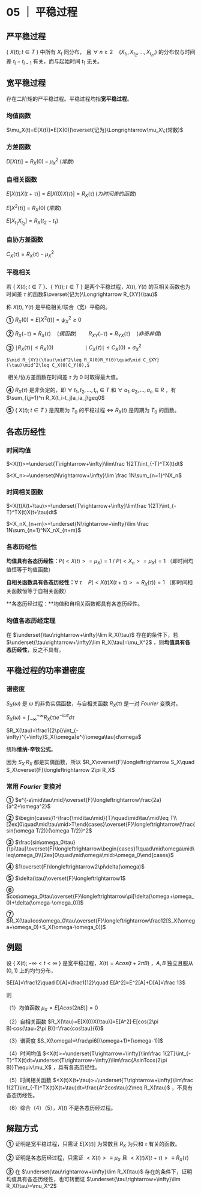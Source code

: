 # 05 ｜ 平稳过程

## 严平稳过程

{ $X(t);t\in T$ } 中所有 $X_t$ 同分布， 且 $\forall\;n\geq2\quad(X_{t_1},X_{t_2},\dots,X_{t_n},)$ 的分布仅与时间差 $t_i-t_{i-1}$ 有关，而与起始时间 $t_1$ 无关。

## 宽平稳过程

存在二阶矩的严平稳过程。平稳过程均指**宽平稳过程**。

### 均值函数

$\mu_X(t)=E[X(t)]=E[X(0)]\overset{记为}\Longrightarrow\mu_X\;(常数)$

### 方差函数

$D[X(t)]=R_X(0)-\mu_X^2\;(常数)$

### 自相关函数

$E[X(t)X(t+\tau)]=E[X(0)X(\tau)]=R_X(\tau)\;(为时间差的函数)$

$E[X^2(t)]=R_X(0)\;(常数)$

$E[X_{t_1}X_{t_2}]=R_X(t_2-t_1)$

### 自协方差函数

$C_X(\tau)=R_X(\tau)-\mu_X^2$

### 平稳相关

若 { $X(t);t\in T$ }、{ $Y(t);t\in T$ } 是两个平稳过程，$X(t),Y(t)$ 的互相关函数也为时间差 $\tau$ 的函数$\overset{记为}\Longrightarrow R_{XY}(\tau)$

称 $X(t),Y(t)$ 是平稳相关/联合（宽）平稳的。

**①** $R_X(0)=E[X^2(t)]=\psi_X^2\geq0$

**②** $R_X(-\tau)=R_X(\tau)\quad(偶函数)\qquad R_{XY}(-\tau)=R_{YX}(\tau)\quad(非奇非偶)$

**③** $\mid R_X(\tau)\mid\leq R_X(0)\qquad\qquad\quad\mid C_X(\tau)\mid\leq C_X(0)=\sigma_X^2$

 	$\mid R_{XY}(\tau)\mid^2\leq R_X(0)R_Y(0)\quad\mid C_{XY}(\tau)\mid^2\leq C_X(0)C_Y(0),$

​	相关/协方差函数在时间差 $\tau$ 为 0 时取得最大值。

**④** $R_X(\tau)$ 是非负定的，即 $\forall\;t_1,t_2,\dots,t_n\in T$ 和 $\forall\;a_1,a_2,\dots,a_n\in R$ ，有$\sum_{i,j=1}^n R_X(t_i-t_j)a_ia_j\geq0$

**⑤** { $X(t);t\in T$ } 是周期为 $T_0$ 的平稳过程 $\Leftrightarrow$ $R_X(t)$ 是周期为 $T_0$ 的函数。

## 各态历经性

### 时间均值

$<X(t)>=\underset{T\rightarrow+\infty}\lim\frac 1{2T}\int_{-T}^TX(t)dt$

$<X_n>=\underset{N\rightarrow+\infty}\lim \frac 1N\sum_{n=1}^NX_n$

### 时间相关函数

$<X(t)X(t+\tau)>=\underset{T\rightarrow+\infty}\lim\frac 1{2T}\int_{-T}^TX(t)X(t+\tau)dt$

$<X_nX_{n+m}>=\underset{N\rightarrow+\infty}\lim \frac 1N\sum_{n=1}^NX_nX_{n+m}$

### 各态历经性

**均值具有各态历经性：**$P(<X(t)>=\mu_X)=1$ / $P(<X_n>=\mu_X)=1$		（即时间均值恒等于均值函数）

**自相关函数具有各态历经性：**$\forall\;\tau\quad P(<X(t)X(t+\tau)>=R_X(\tau))=1$		（即时间相关函数恒等于自相关函数）

**各态历经过程：**均值和自相关函数都具有各态历经性。

### 均值各态历经定理

在 $\underset{\tau\rightarrow+\infty}\lim R_X(\tau)$ 存在的条件下，若 $\underset{\tau\rightarrow+\infty}\lim R_X(\tau)=\mu_X^2$ ，则**均值具有各态历经性**，反之不具有。

## 平稳过程的功率谱密度

### 谱密度

$S_X(\omega)$ 是 $\omega$ 的非负实偶函数，与自相关函数 $R_X(\tau)$ 是一对 $Fourier$ 变换对。

$S_X(\omega)=\int_{-\infty}^{+\infty}R_X(\tau)e^{-i\omega\tau}d\tau$

$R_X(\tau)=\frac1{2\pi}\int_{-\infty}^{+\infty}S_X(\omega)e^{i\omega\tau}d\omega$

统称**维纳-辛钦公式**。

因为 $S_X\;R_X$ 都是实偶函数，所以 $R_X\overset{F}\longleftrightarrow S_X\quad S_X\overset{F}\longleftrightarrow 2\pi R_X$

### 常用 $Fourier$ 变换对

**①** $e^{-a\mid\tau\mid}\overset{F}\longleftrightarrow\frac{2a}{a^2+\omega^2}$

**②** $\begin{cases}1-\frac{\mid\tau\mid}{T}\quad\mid\tau\mid\leq T\\[2ex]0\quad\mid\tau\mid>T\end{cases}\overset{F}\longleftrightarrow(\frac{sin(\omega T/2)}{\omega T/2})^2$

**③** $\frac{sin\omega_0\tau}{\pi\tau}\overset{F}\longleftrightarrow\begin{cases}1\quad\mid\omega\mid\leq\omega_0\\[2ex]0\quad\mid\omega\mid>\omega_0\end{cases}$

**④** $1\overset{F}\longleftrightarrow2\pi\delta(\omega)$

**⑤** $\delta(\tau)\overset{F}\longleftrightarrow1$

**⑥** $cos\omega_0\tau\overset{F}\longleftrightarrow\pi[\delta(\omega+\omega_0)+\delta(\omega-\omega_0)]$



**⑦** $R_X(\tau)cos\omega_0\tau\overset{F}\longleftrightarrow\frac12[S_X(\omega+\omega_0)+S_X(\omega-\omega_0)]$

## 例题

设 { $X(t);-\infty<t<\infty$ } 是宽平稳过程，$X(t)=Acos(t+2\pi B)$ ，$A,B$ 独立且服从 $(0,1)$ 上的均匀分布，

$E[A]=\frac12\quad D[A]=\frac1{12}\quad E[A^2]=E^2[A]+D[A]=\frac 13$

则

（1）均值函数 $\mu_X=E[Acos(2\pi B)]=0$

（2）自相关函数 $R_X(\tau)=E[X(0)X(\tau)]=E[A^2]·E[cos(2\pi B)·cos(\tau+2\pi B)]=\frac{cos\tau}{6}$

（3）谱密度 $S_X(\omega)=\frac\pi6[(\omega+1)+(\omega-1)]$

（4）时间均值 $<X(t)>=\underset{T\rightarrow+\infty}\lim\frac 1{2T}\int_{-T}^TX(t)dt=\underset{T\rightarrow+\infty}\lim\frac{AsinTcos(2\pi B)}T\equiv\mu_X$ ，具有各态历经性。

（5）时间相关函数 $<X(t)X(t+\tau)>=\underset{T\rightarrow+\infty}\lim\frac 1{2T}\int_{-T}^TX(t)X(t+\tau)dt=\frac{A^2cos\tau}2\neq R_X(\tau)$ ，不具有各态历经性。

（6）综合（4）（5），$X(t)$ 不是各态历经过程。

## 解题方式

**①** 证明是宽平稳过程，只需证 $E[X(t)]$ 为常数且 $R_X$ 为只和 $\tau$ 有关的函数。

**②** 证明是各态历经过程，只需证 $<X(t)>\equiv\mu_X$ 且 $<X(t)X(t+\tau)>\equiv R_X(\tau)$

**③** 在 $\underset{\tau\rightarrow+\infty}\lim R_X(\tau)$ 存在的条件下，证明均值具有各态历经性，也可转而证 $\underset{\tau\rightarrow+\infty}\lim R_X(\tau)=\mu_X^2$ 
